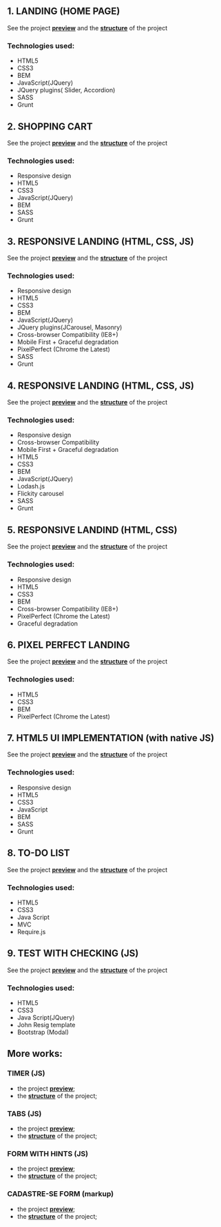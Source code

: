 
## 1. LANDING (HOME PAGE)

See the project [**preview**](http://irapristupa.github.io/javascript/Grunt,%20SASS,%20slider,%20accordion,%20lodash/index.html) and the [**structure**](https://github.com/IraPristupa/IraPristupa.github.io/tree/master/javascript/Grunt%2C%20SASS%2C%20slider%2C%20accordion%2C%20lodash) of the project

### Technologies used:
- HTML5
- CSS3
- BEM
- JavaScript(JQuery)
- JQuery plugins( Slider, Accordion)
- SASS
- Grunt


## 2. SHOPPING CART

See the project [**preview**](http://irapristupa.github.io/decorist/index.html) and the [**structure**](https://github.com/IraPristupa/IraPristupa.github.io/tree/master/decorist) of the project

### Technologies used: 
- Responsive design
- HTML5
- CSS3
- JavaScript(JQuery)
- BEM
- SASS
- Grunt

## 3. RESPONSIVE LANDING (HTML, CSS, JS)
		
See the project [**preview**](http://irapristupa.github.io/javascript/exam%20JS/index.html) and the [**structure**](https://github.com/IraPristupa/IraPristupa.github.io/tree/master/javascript/exam%20JS) of the project

### Technologies used: 
- Responsive design
- HTML5
- CSS3
- BEM
- JavaScript(JQuery)
- JQuery plugins(JCarousel, Masonry)
- Cross-browser Compatibility (IE8+)
- Mobile First + Graceful degradation
- PixelPerfect (Chrome the Latest)
- SASS
- Grunt

## 4. RESPONSIVE LANDING (HTML, CSS, JS)

See the project [**preview**](http://irapristupa.github.io/restaurant/index.html) and the [**structure**](https://github.com/IraPristupa/IraPristupa.github.io/tree/master/restaurant) of the project

### Technologies used:
- Responsive design
- Cross-browser Compatibility
- Mobile First + Graceful degradation
- HTML5
- CSS3
- BEM
- JavaScript(JQuery)
- Lodash.js
- Flickity carousel
- SASS
- Grunt

## 5. RESPONSIVE LANDIND (HTML, CSS)
See the project [**preview**](http://irapristupa.github.io/markup/exam%20(pingbuller)/index.html) and the [**structure**](https://github.com/IraPristupa/IraPristupa.github.io/tree/master/markup/exam%20(pingbuller)) of the project

### Technologies used: 
- Responsive design
- HTML5
- CSS3
- BEM
- Cross-browser Compatibility (IE8+)
- PixelPerfect (Chrome the Latest)
- Graceful degradation

## 6. PIXEL PERFECT LANDING 

See the project [**preview**](http://irapristupa.github.io/markup/zazor%20products%20(pixel-perfect)/index.html) and the [**structure**](https://github.com/IraPristupa/IraPristupa.github.io/tree/master/markup/zazor%20products%20(pixel-perfect)) of the project

### Technologies used: 
- HTML5
- CSS3
- BEM
- PixelPerfect (Chrome the Latest)

## 7. HTML5 UI IMPLEMENTATION (with native JS)
		
See the project [**preview**](http://irapristupa.github.io/lits/index.html) and the [**structure**](https://github.com/IraPristupa/IraPristupa.github.io/tree/master/lits) of the project

### Technologies used: 
- Responsive design
- HTML5
- CSS3
- JavaScript
- BEM
- SASS
- Grunt


## 8. TO-DO LIST
See the project [**preview**](http://irapristupa.github.io/javascript/ToDoList%20(MVC,%20require.js)/index.html) and the [**structure**](https://github.com/IraPristupa/IraPristupa.github.io/tree/master/javascript/ToDoList%20(MVC%2C%20require.js)) of the project

### Technologies used: 
- HTML5
- CSS3
- Java Script
- MVC
- Require.js

##  9. TEST WITH CHECKING (JS)

See the project [**preview**](http://irapristupa.github.io/javascript/9test%20(with%20results)/index.html) and the [**structure**](https://github.com/IraPristupa/IraPristupa.github.io/tree/master/javascript/9test%20(with%20results)) of the project

### Technologies used: 
- HTML5
- CSS3
- Java Script(JQuery)
- John Resig template
- Bootstrap (Modal)



## More works:

###  TIMER  (JS)

- the project [**preview**](http://irapristupa.github.io/javascript/4timer/index.html);
- the [**structure**](https://github.com/IraPristupa/IraPristupa.github.io/blob/master/javascript/4timer/index.html) of the project;

###  TABS  (JS)

- the project [**preview**](http://irapristupa.github.io/javascript/5tabs/index.html);
- the [**structure**](https://github.com/IraPristupa/IraPristupa.github.io/tree/master/javascript/5tabs) of the project;

###  FORM WITH HINTS  (JS)

- the project [**preview**](http://irapristupa.github.io/javascript/6forms%20(with%20hints)/index.html);
- the [**structure**](https://github.com/IraPristupa/IraPristupa.github.io/tree/master/javascript/6forms%20(with%20hints)) of the project;

###  CADASTRE-SE FORM (markup)

- the project [**preview**](http://irapristupa.github.io/markup/cadastre-se%20form/index.html);
- the [**structure**](https://github.com/IraPristupa/IraPristupa.github.io/tree/master/markup/cadastre-se%20form) of the project;







